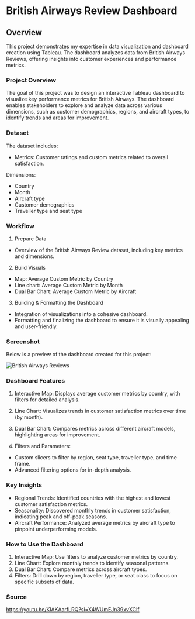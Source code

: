 # British Airways Review Dashboard

## Overview

This project demonstrates my expertise in data visualization and dashboard creation using Tableau. The dashboard analyzes data from British Airways Reviews, offering insights into customer experiences and performance metrics.

### Project Overview

The goal of this project was to design an interactive Tableau dashboard to visualize key performance metrics for British Airways. The dashboard enables stakeholders to explore and analyze data across various dimensions, such as customer demographics, regions, and aircraft types, to identify trends and areas for improvement.

### Dataset

The dataset includes:
- Metrics: Customer ratings and custom metrics related to overall satisfaction.

Dimensions:
- Country
- Month
- Aircraft type
- Customer demographics
- Traveller type and seat type

### Workflow

1. Prepare Data
- Overview of the British Airways Review dataset, including key metrics and dimensions.

2. Build Visuals
- Map: Average Custom Metric by Country
- Line chart: Average Custom Metric by Month
- Dual Bar Chart: Average Custom Metric by Aircraft

3. Building & Formatting the Dashboard
- Integration of visualizations into a cohesive dashboard.
- Formatting and finalizing the dashboard to ensure it is visually appealing and user-friendly.

### Screenshot

Below is a preview of the dashboard created for this project:

![British Airways Reviews](https://github.com/user-attachments/assets/896a3e2d-8de3-4d98-ae8c-f844d3cf8130)

### Dashboard Features

1. Interactive Map: Displays average customer metrics by country, with filters for detailed analysis.

2. Line Chart: Visualizes trends in customer satisfaction metrics over time (by month).

3. Dual Bar Chart: Compares metrics across different aircraft models, highlighting areas for improvement.

4. Filters and Parameters:
- Custom slicers to filter by region, seat type, traveller type, and time frame.
- Advanced filtering options for in-depth analysis.

### Key Insights

- Regional Trends: Identified countries with the highest and lowest customer satisfaction metrics.
- Seasonality: Discovered monthly trends in customer satisfaction, indicating peak and off-peak seasons.
- Aircraft Performance: Analyzed average metrics by aircraft type to pinpoint underperforming models.

### How to Use the Dashboard

1. Interactive Map: Use filters to analyze customer metrics by country.
2. Line Chart: Explore monthly trends to identify seasonal patterns.
3. Dual Bar Chart: Compare metrics across aircraft types.
4. Filters: Drill down by region, traveller type, or seat class to focus on specific subsets of data.

### Source

https://youtu.be/KlAKAarfLRQ?si=X4WUmEJn39xvXCIf

